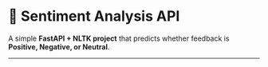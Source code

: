 # 📝 Sentiment Analysis API

A simple **FastAPI + NLTK project** that predicts whether feedback is **Positive, Negative, or Neutral**.

---

